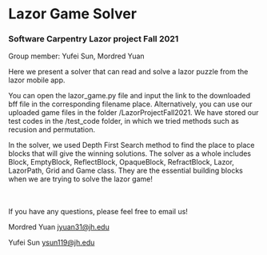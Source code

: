 # Lazor Game Solver
### Software Carpentry Lazor project Fall 2021

Group member: Yufei Sun, Mordred Yuan



Here we present a solver that can read and solve a lazor puzzle from the lazor mobile app. 

You can open the lazor_game.py file and input the link to the downloaded bff file in the corresponding filename place. Alternatively, you can use our uploaded game files in the folder /LazorProjectFall2021. We have stored our test codes in the /test_code folder, in which we tried methods such as recusion and permutation.

In the solver, we used Depth First Search method to find the place to place blocks that will give the winning solutions. The solver as a whole includes Block, EmptyBlock, ReflectBlock, OpaqueBlock, RefractBlock, Lazor, LazorPath, Grid and Game class. They are the essential building blocks when we are trying to solve the lazor game!


<br/><br/>
If you have any questions, please feel free to email us!

Mordred Yuan  jyuan31@jh.edu

Yufei Sun  ysun119@jh.edu

